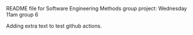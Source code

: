 README file for Software Engineering Methods group project:
Wednesday 11am group 6

Adding extra text to test github actions.